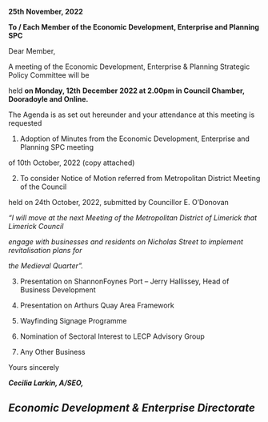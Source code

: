 **25th** **November, 2022**

**To / Each Member of the Economic Development, Enterprise and Planning SPC**

Dear Member,

A meeting of the Economic Development, Enterprise & Planning Strategic Policy Committee will be

held **on Monday, 12th** **December 2022 at 2.00pm in Council Chamber, Dooradoyle and Online.**

The Agenda is as set out hereunder and your attendance at this meeting is requested

1. Adoption of Minutes from the Economic Development, Enterprise and Planning SPC meeting

of 10th October, 2022 (copy attached)

2. To consider Notice of Motion referred from Metropolitan District Meeting of the Council

held on 24th October, 2022, submitted by Councillor E. O’Donovan

*“I will move at the next Meeting of the Metropolitan District of Limerick* *that Limerick Council*

*engage with businesses and residents on Nicholas Street to implement revitalisation plans for*

*the Medieval Quarter”.*

3. Presentation on ShannonFoynes Port – Jerry Hallissey, Head of Business Development

4. Presentation on Arthurs Quay Area Framework

5. Wayfinding Signage Programme

6. Nomination of Sectoral Interest to LECP Advisory Group

7. Any Other Business

Yours sincerely

***Cecilia Larkin, A/SEO,***

***Economic Development & Enterprise Directorate***
---
